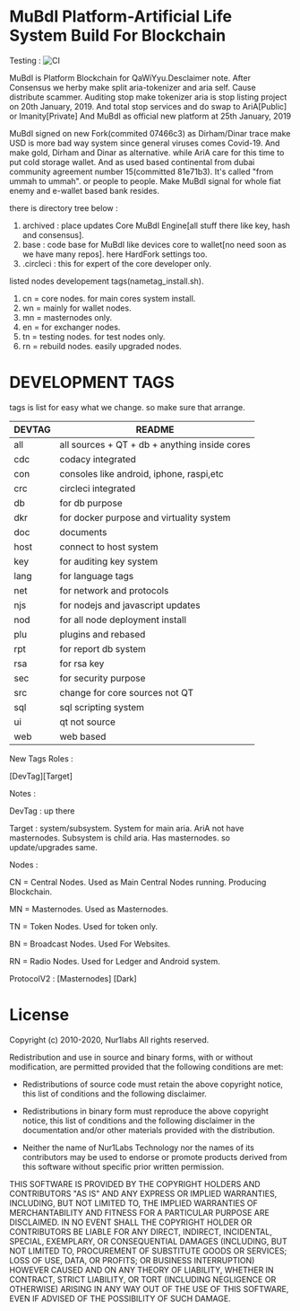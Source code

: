 MuBdI Platform-Artificial Life System Build For Blockchain
=====================================
Testing : ![CI](https://github.com/Nur1Labs/AriA/workflows/CI/badge.svg?branch=master)

MuBdI is Platform Blockchain for QaWiYyu.Desclaimer note. After Consensus we herby make split aria-tokenizer and aria self. Cause distribute scammer. Auditing stop
make tokenizer aria is stop listing project on 20th January, 2019. And total stop services and do swap to AriA[Public] or Imanity[Private] And MuBdI as official new platform at 25th January, 2019

MuBdI signed on new Fork(commited 07466c3) as Dirham/Dinar trace make USD is more bad way system since general viruses comes Covid-19. And make gold, Dirham and Dinar as alternative. 
while AriA care for this time to put cold storage wallet. And as used based continental from dubai community agreement number 15(committed 81e71b3).
It's called "from ummah to ummah". or people to people. Make MuBdI signal for whole fiat enemy and e-wallet based bank resides.

there is directory tree below : 

1. archived : place updates Core MuBdI Engine[all stuff there like key, hash and consensus].
3. base : code base for MuBdI like devices core to wallet[no need soon as we have many repos]. here HardFork settings too.
5. .circleci : this for expert of the core developer only.

listed nodes developement tags(nametag_install.sh).

1. cn = core nodes. for main cores system install.
2. wn = mainly for wallet nodes.
3. mn = masternodes only.
4. en = for exchanger nodes.
5. tn = testing nodes. for test nodes only.
6. rn = rebuild nodes. easily upgraded nodes.

# DEVELOPMENT TAGS ##

tags is list for easy what we change. so make sure that arrange.

| DEVTAG | README                                        |
| ------ | --------------------------------------------- |
| all    | all sources + QT + db + anything inside cores |
| cdc    | codacy integrated                             |
| con    | consoles like android, iphone, raspi,etc      |
| crc    | circleci integrated                           |
| db     | for db purpose                                |
| dkr    | for docker purpose and virtuality system      |
| doc    | documents                                     |
| host   | connect to host system                        |
| key    | for auditing key system			             |
| lang   | for language tags    			             |
| net    | for network and protocols		             |
| njs    | for nodejs and javascript updates             |
| nod    | for all node deployment install               |
| plu    | plugins and rebased                           |
| rpt    | for report db system  					     |
| rsa    | for rsa key                                   |
| sec    | for security purpose                          |
| src    | change for core sources not QT                |
| sql    | sql scripting system							 |
| ui     | qt not source                                 |
| web    | web based                                     |

New Tags Roles :

[DevTag][Target]

Notes :

DevTag : up there

Target : system/subsystem. System for main aria. AriA not have masternodes. Subsystem is child aria. Has masternodes. so update/upgrades same.

Nodes :

CN = Central Nodes. Used as Main Central Nodes running. Producing Blockchain.

MN = Masternodes. Used as Masternodes.

TN = Token Nodes. Used for token only.

BN = Broadcast Nodes. Used For Websites.

RN = Radio Nodes. Used for Ledger and Android system.

ProtocolV2 : [Masternodes] [Dark]

# License ##

Copyright (c) 2010-2020, Nur1labs
All rights reserved.

Redistribution and use in source and binary forms, with or without
modification, are permitted provided that the following conditions are met:

*   Redistributions of source code must retain the above copyright notice, this
    list of conditions and the following disclaimer.

*   Redistributions in binary form must reproduce the above copyright notice,
    this list of conditions and the following disclaimer in the documentation
    and/or other materials provided with the distribution.

*   Neither the name of Nur1Labs Technology nor the names of its
    contributors may be used to endorse or promote products derived from
    this software without specific prior written permission.

THIS SOFTWARE IS PROVIDED BY THE COPYRIGHT HOLDERS AND CONTRIBUTORS "AS IS"
AND ANY EXPRESS OR IMPLIED WARRANTIES, INCLUDING, BUT NOT LIMITED TO, THE
IMPLIED WARRANTIES OF MERCHANTABILITY AND FITNESS FOR A PARTICULAR PURPOSE ARE
DISCLAIMED. IN NO EVENT SHALL THE COPYRIGHT HOLDER OR CONTRIBUTORS BE LIABLE
FOR ANY DIRECT, INDIRECT, INCIDENTAL, SPECIAL, EXEMPLARY, OR CONSEQUENTIAL
DAMAGES (INCLUDING, BUT NOT LIMITED TO, PROCUREMENT OF SUBSTITUTE GOODS OR
SERVICES; LOSS OF USE, DATA, OR PROFITS; OR BUSINESS INTERRUPTION) HOWEVER
CAUSED AND ON ANY THEORY OF LIABILITY, WHETHER IN CONTRACT, STRICT LIABILITY,
OR TORT (INCLUDING NEGLIGENCE OR OTHERWISE) ARISING IN ANY WAY OUT OF THE USE
OF THIS SOFTWARE, EVEN IF ADVISED OF THE POSSIBILITY OF SUCH DAMAGE.
